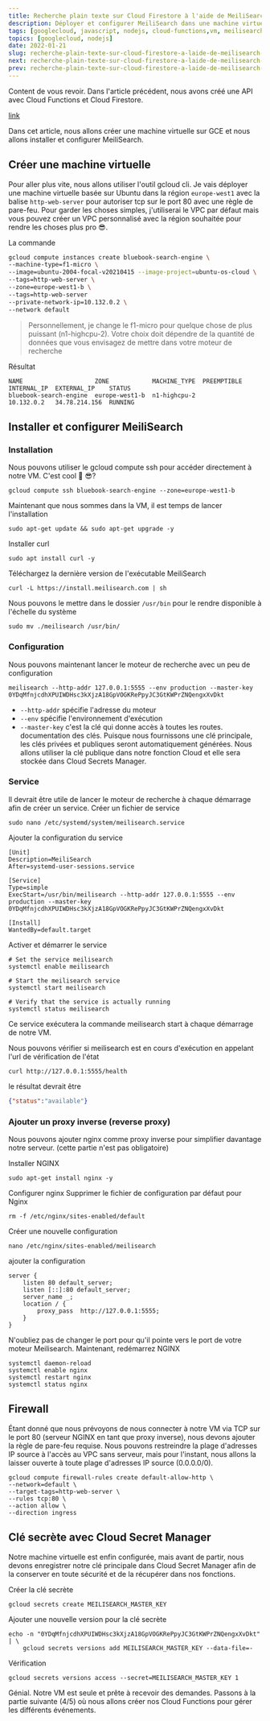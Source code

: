 ```yaml
---
title: Recherche plain texte sur Cloud Firestore à l'aide de MeiliSearch 3 - MeiliSearch
description: Déployer et configurer MeiliSearch dans une machine virtuelle sur Google Compute Engine
tags: [googlecloud, javascript, nodejs, cloud-functions,vm, meilisearch, firestore]
topics: [googlecloud, nodejs]
date: 2022-01-21
slug: recherche-plain-texte-sur-cloud-firestore-a-laide-de-meilisearch-3-meilisearch
next: recherche-plain-texte-sur-cloud-firestore-a-laide-de-meilisearch-4-evenements
prev: recherche-plain-texte-sur-cloud-firestore-a-laide-de-meilisearch-2-api
---
```



Content de vous revoir. Dans l'article précédent, nous avons créé une API  avec Cloud Functions et Cloud Firestore.

[link](https://github.com/CorneilleEdi/bluebook-cloud-functions-meilisearch/tree/c1f07695a09017b635ffce8142339bdb62607718)

Dans cet article, nous allons créer une machine virtuelle sur GCE et nous allons installer et configurer MeiliSearch.


## Créer une machine virtuelle
Pour aller plus vite, nous allons utiliser l'outil gcloud cli. 
Je vais déployer une machine virtuelle basée sur Ubuntu dans la région `europe-west1` avec la balise `http-web-server` pour autoriser tcp sur le port 80 avec une règle de pare-feu.
Pour garder les choses simples, j'utiliserai le VPC par défaut mais vous pouvez créer un VPC personnalisé avec la région souhaitée pour rendre les choses plus pro 😎. 

La commande

```bash
gcloud compute instances create bluebook-search-engine \
--machine-type=f1-micro \
--image=ubuntu-2004-focal-v20210415 --image-project=ubuntu-os-cloud \
--tags=http-web-server \
--zone=europe-west1-b \
--tags=http-web-server
--private-network-ip=10.132.0.2 \
--network default
```

> Personnellement, je change le f1-micro pour quelque chose de plus puissant (n1-highcpu-2).
> Votre choix doit dépendre de la quantité de données que vous envisagez de mettre dans votre moteur de recherche

Résultat
```shell
NAME                    ZONE            MACHINE_TYPE  PREEMPTIBLE  INTERNAL_IP  EXTERNAL_IP    STATUS
bluebook-search-engine  europe-west1-b  n1-highcpu-2               10.132.0.2   34.78.214.156  RUNNING
```

## Installer et configurer MeiliSearch

### Installation
Nous pouvons utiliser le gcloud compute ssh pour accéder directement à notre VM. C'est cool 🚀 😎?

```shell
gcloud compute ssh bluebook-search-engine --zone=europe-west1-b
```

Maintenant que nous sommes dans la VM, il est temps de lancer l'installation

```shell
sudo apt-get update && sudo apt-get upgrade -y
```

Installer curl


```shell
sudo apt install curl -y
```

Téléchargez la dernière version de l'exécutable MeiliSearch


```shell
curl -L https://install.meilisearch.com | sh
```

Nous pouvons le mettre dans le dossier `/usr/bin` pour le rendre disponible à l'échelle du système
```shell
sudo mv ./meilisearch /usr/bin/
```

### Configuration
Nous pouvons maintenant lancer le moteur de recherche avec un peu de configuration

```shell
meilisearch --http-addr 127.0.0.1:5555 --env production --master-key 0YDqMfnjcdhXPUIWDHsc3kXjzA18GpVOGKRePpyJC3GtKWPrZNQengxXvDkt
```


- `--http-addr` spécifie l'adresse du moteur
- `--env` spécifie l'environnement d'exécution
- `--master-key` c'est la clé qui donne accès à toutes les routes. documentation des clés. Puisque nous fournissons une clé principale, les clés privées et publiques seront automatiquement générées. Nous allons utiliser la clé publique dans notre fonction Cloud et elle sera stockée dans Cloud Secrets Manager.

### Service

Il devrait être utile de lancer le moteur de recherche à chaque démarrage afin de créer un service. 
Créer un fichier de service

```shell
sudo nano /etc/systemd/system/meilisearch.service
```
Ajouter la configuration du service

```shell[meilisearch.service]
[Unit]
Description=MeiliSearch
After=systemd-user-sessions.service

[Service]
Type=simple
ExecStart=/usr/bin/meilisearch --http-addr 127.0.0.1:5555 --env production --master-key 0YDqMfnjcdhXPUIWDHsc3kXjzA18GpVOGKRePpyJC3GtKWPrZNQengxXvDkt

[Install]
WantedBy=default.target
```


Activer et démarrer le service

```shell
# Set the service meilisearch
systemctl enable meilisearch

# Start the meilisearch service
systemctl start meilisearch

# Verify that the service is actually running
systemctl status meilisearch
```

Ce service exécutera la commande meilisearch start à chaque démarrage de notre VM.

Nous pouvons vérifier si meilisearch est en cours d'exécution en appelant l'url de vérification de l'état

```shell
curl http://127.0.0.1:5555/health
```

le résultat devrait être
```json
{"status":"available"}
```


### Ajouter un proxy inverse (reverse proxy)
Nous pouvons ajouter nginx comme proxy inverse pour simplifier davantage notre serveur. (cette partie n'est pas obligatoire)

Installer NGINX

```shell
sudo apt-get install nginx -y
```

Configurer nginx
Supprimer le fichier de configuration par défaut pour Nginx
```shell
rm -f /etc/nginx/sites-enabled/default
```

Créer une nouvelle configuration

```shell
nano /etc/nginx/sites-enabled/meilisearch
```

ajouter la configuration

```shell
server {
    listen 80 default_server;
    listen [::]:80 default_server;
    server_name _;
    location / {
        proxy_pass  http://127.0.0.1:5555;
    }
}
```

N'oubliez pas de changer le port pour qu'il pointe vers le port de votre moteur Meilisearch. Maintenant, redémarrez NGINX

```shell
systemctl daemon-reload
systemctl enable nginx
systemctl restart nginx
systemctl status nginx
```


## Firewall

Étant donné que nous prévoyons de nous connecter à notre VM via TCP sur le port 80 (serveur NGINX en tant que proxy inverse), 
nous devons ajouter la règle de pare-feu requise. Nous pouvons restreindre la plage d'adresses IP source à l'accès au VPC sans serveur, 
mais pour l'instant, nous allons la laisser ouverte à toute plage d'adresses IP source (0.0.0.0/0).

```shell
gcloud compute firewall-rules create default-allow-http \
--network=default \
--target-tags=http-web-server \
--rules tcp:80 \
--action allow \
--direction ingress
```

## Clé secrète avec Cloud Secret Manager
Notre machine virtuelle est enfin configurée, mais avant de partir, 
nous devons enregistrer notre clé principale dans Cloud Secret Manager afin de la conserver en toute sécurité et de la récupérer dans nos fonctions.

Créer la clé secrète

```shell
gcloud secrets create MEILISEARCH_MASTER_KEY
```

Ajouter une nouvelle version pour la clé secrète

```shell
echo -n "0YDqMfnjcdhXPUIWDHsc3kXjzA18GpVOGKRePpyJC3GtKWPrZNQengxXvDkt" | \
    gcloud secrets versions add MEILISEARCH_MASTER_KEY --data-file=-
```

Vérification

```shell
gcloud secrets versions access --secret=MEILISEARCH_MASTER_KEY 1
```



Génial. Notre VM est seule et prête à recevoir des demandes.
Passons à la partie suivante (4/5) où nous allons créer nos Cloud Functions pour gérer les différents événements.
